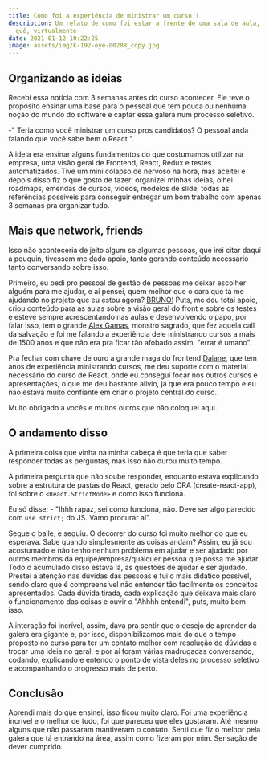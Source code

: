 ```yaml
---
title: Como foi a experiência de ministrar um curso ?
description: Um relato de como foi estar a frente de uma sala de aula, mesmo
  quê, virtualmente
date: 2021-01-12 10:22:25
image: assets/img/k-192-eye-00208_copy.jpg
---
```

## Organizando as ideias

Recebi essa notícia com 3 semanas antes do curso acontecer. Ele teve o propósito ensinar uma base para o pessoal que tem pouca ou nenhuma noção do mundo do software e captar essa galera num processo seletivo. 

-" Teria como você ministrar um curso pros candidatos? O pessoal anda falando que você sabe bem o React ". 

A ideia era ensinar alguns fundamentos do que costumamos utilizar na empresa, uma visão geral de Frontend, React, Redux e testes automatizados. Tive um mini colapso de nervoso na hora, mas aceitei e depois disso fiz o que gosto de fazer: organizei minhas ideias, olhei roadmaps, emendas de cursos, vídeos, modelos de slide, todas as referências possíveis para conseguir entregar um bom trabalho com apenas 3 semanas pra organizar tudo.

## Mais que network, friends

Isso não aconteceria de jeito algum se algumas pessoas, que irei citar daqui a pouquin, tivessem me dado apoio, tanto gerando conteúdo necessário tanto conversando sobre isso. 

Primeiro, eu pedi pro pessoal de gestão de pessoas me deixar escolher alguém para me ajudar, e aí pensei, quem melhor que o cara que tá me ajudando no projeto que eu estou agora? [BRUNO!](https://www.linkedin.com/in/brunodearaujosilva/) Puts, me deu total apoio, criou conteúdo para as aulas sobre a visão geral do front e sobre os testes e esteve sempre acrescentando nas aulas e desenvolvendo o papo, por falar isso, tem o grande [Alex Gamas](https://www.linkedin.com/in/alexgamas/), monstro sagrado, que fez aquela call da salvação e foi me falando a experiência dele ministrando cursos a mais de 1500 anos e que não era pra ficar tão afobado assim, "errar é umano". 

Pra fechar com chave de ouro a grande maga do frontend [Daiane](https://www.linkedin.com/in/daiane-mascarenhas-silva-40494714b/), que tem anos de experiência ministrando cursos, me deu suporte com o material necessário do curso de React, onde eu consegui focar nos outros cursos e apresentações, o que me deu bastante alívio, já que era pouco tempo e eu não estava muito confiante em criar o projeto central do curso. 

Muito obrigado a vocês e muitos outros que não coloquei aqui.

## O andamento disso

A primeira coisa que vinha na minha cabeça é que teria que saber responder todas as perguntas, mas isso não durou muito tempo.

A primeira pergunta que não soube responder, enquanto estava explicando sobre a estrutura de pastas do React, gerado pelo CRA (create-react-app), foi sobre o `<React.StrictMode>` e como isso funciona. 

Eu só disse: - "Ihhh rapaz, sei como funciona, não. Deve ser algo parecido com `use strict;` do JS. Vamo procurar aí". 

Segue o baile, e seguiu. O decorrer do curso foi muito melhor do que eu esperava. Sabe quando simplesmente as coisas andam? Assim, eu já sou acostumado e não tenho nenhum problema em ajudar e ser ajudado por outros membros da equipe/empresa/qualquer pessoa que possa me ajudar. Todo o acumulado disso estava lá, as questões de ajudar e ser ajudado. Prestei a atenção nas dúvidas das pessoas e fui o mais didático possível, sendo claro que é compreensível não entender tão facilmente os conceitos apresentados. Cada dúvida tirada, cada explicação que deixava mais claro o funcionamento das coisas e ouvir o "Ahhhh entendi", puts, muito bom isso.

A interação foi incrível, assim, dava pra sentir que o desejo de aprender da galera era gigante e, por isso, disponibilizamos mais do que o tempo proposto no curso para ter um contato melhor com resolução de dúvidas e trocar uma ideia no geral, e por aí foram várias madrugadas conversando, codando, explicando e entendo o ponto de vista deles no processo seletivo e acompanhando o progresso mais de perto.

## Conclusão

Aprendi mais do que ensinei, isso ficou muito claro. Foi uma experiência incrível e o melhor de tudo, foi que pareceu que eles gostaram. Até mesmo alguns que não passaram mantiveram o contato. Senti que fiz o melhor pela galera que tá entrando na área, assim como fizeram por mim. Sensação de dever cumprido.